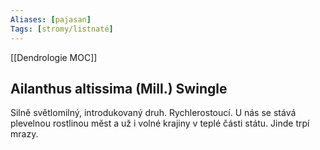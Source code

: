```yaml
---
Aliases: [pajasan]
Tags: [stromy/listnaté]
---
```

[[Dendrologie MOC]]

## **Ailanthus altissima** (Mill.) Swingle

Silně světlomilný, introdukovaný druh. Rychlerostoucí. U nás se stává plevelnou rostlinou měst a už i volné krajiny v teplé části státu. Jinde trpí mrazy.